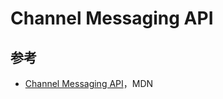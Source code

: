 # Channel Messaging API

## 参考

- [Channel Messaging API](https://developer.mozilla.org/zh-CN/docs/Web/API/Channel_Messaging_API)，MDN

